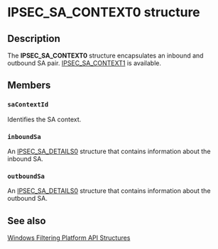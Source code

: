 # IPSEC_SA_CONTEXT0 structure

## Description

The **IPSEC_SA_CONTEXT0** structure encapsulates an inbound and outbound SA pair.
[IPSEC_SA_CONTEXT1](https://learn.microsoft.com/windows/desktop/api/ipsectypes/ns-ipsectypes-ipsec_sa_context1) is available.

## Members

### `saContextId`

Identifies the SA context.

### `inboundSa`

An [IPSEC_SA_DETAILS0](https://learn.microsoft.com/windows/desktop/api/ipsectypes/ns-ipsectypes-ipsec_sa_details0) structure that contains information about the inbound SA.

### `outboundSa`

An [IPSEC_SA_DETAILS0](https://learn.microsoft.com/windows/desktop/api/ipsectypes/ns-ipsectypes-ipsec_sa_details0) structure that contains information about the outbound SA.

## See also

[Windows Filtering Platform API Structures](https://learn.microsoft.com/windows/desktop/FWP/fwp-structs)